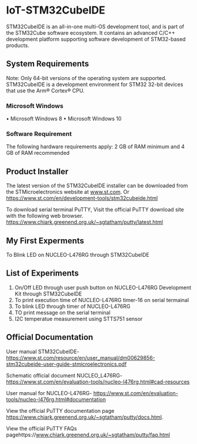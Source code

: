 # IoT-STM32CubeIDE
STM32CubeIDE is an all-in-one multi-OS development tool, and is part of the STM32Cube software ecosystem. It contains an
advanced C/C++ development platform supporting software development of STM32-based products.

## System Requirements
Note: Only 64-bit versions of the operating system are supported.
STM32CubeIDE is a development environment for STM32 32-bit devices that use the Arm® Cortex® CPU.

### Microsoft Windows
•	Microsoft Windows 8
•	Microsoft Windows 10

### Software Requirement
The following hardware requirements apply: 
2 GB of RAM minimum and 
4 GB of RAM recommended 

## Product Installer
The latest version of the STM32CubeIDE installer can be downloaded from the STMicroelectronics website at www.st.com.
Or https://www.st.com/en/development-tools/stm32cubeide.html

To download serial terminal PuTTY, Visit the official PuTTY download site with the following web browser.
https://www.chiark.greenend.org.uk/~sgtatham/putty/latest.html

## My First Experments
To Blink LED on NUCLEO-L476RG through STM32CubeIDE

## List of Experiments
1. On/Off LED through user push button on NUCLEO-L476RG Development Kit through STM32CubeIDE
2. To print execution time of NUCLEO-L476RG timer-16 on serial termainal
3. To blink LED through timer of NUCLEO-L476RG
4. TO print message on the serial terminal
5. I2C temperatue measurement using STTS751 sensor

## Official Documentation
User manual STM32CubeIDE- https://www.st.com/resource/en/user_manual/dm00629856-stm32cubeide-user-guide-stmicroelectronics.pdf

Schematic official document NUCLEO_L476RG- https://www.st.com/en/evaluation-tools/nucleo-l476rg.html#cad-resources

User manual for NUCLEO-L476RG- https://www.st.com/en/evaluation-tools/nucleo-l476rg.html#documentation

View the official PuTTY documentation page https://www.chiark.greenend.org.uk/~sgtatham/putty/docs.html.

View the official PuTTY FAQs pagehttps://www.chiark.greenend.org.uk/~sgtatham/putty/faq.html
